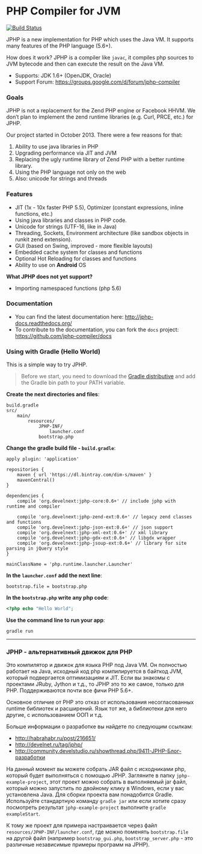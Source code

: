 PHP Compiler for JVM
====================

[![Build Status](https://travis-ci.org/jphp-compiler/jphp.svg?branch=master)](https://travis-ci.org/jphp-compiler/jphp)

JPHP is a new implementation for PHP which uses the Java VM. It supports many features of the PHP language (5.6+).

How does it work? JPHP is a compiler like `javac`, it compiles php sources to JVM bytecode and then
can execute the result on the Java VM.

+ Supports: JDK 1.6+ (OpenJDK, Oracle)
+ Support Forum: https://groups.google.com/d/forum/jphp-compiler

### Goals

JPHP is not a replacement for the Zend PHP engine or Facebook HHVM. We don’t plan to implement the zend runtime libraries (e.g. Curl, PRCE, etc.) for JPHP.

Our project started in October 2013. There were a few reasons for that:

1. Ability to use java libraries in PHP
2. Upgrading performance via JIT and JVM
3. Replacing the ugly runtime library of Zend PHP with a better runtime library.
4. Using the PHP language not only on the web
5. Also: unicode for strings and threads


### Features

+ JIT (1x - 10x faster PHP 5.5), Optimizer (constant expressions, inline functions, etc.)
+ Using java libraries and classes in PHP code.
+ Unicode for strings (UTF-16, like in Java)
+ Threading, Sockets, Environment architecture (like sandbox objects in runkit zend extension).
+ GUI (based on Swing, improved - more flexible layouts)
+ Embedded cache system for classes and functions
+ Optional Hot Reloading for classes and functions
+ Ability to use on **Android** OS

**What JPHP does not yet support?**

+ Importing namespaced functions (php 5.6)

### Documentation

- You can find the latest documentation here: http://jphp-docs.readthedocs.org/
- To contribute to the documentation, you can fork the `docs` project: https://github.com/jphp-compiler/docs


### Using with Gradle (Hello World)

This is a simple way to try JPHP.

> Before we start, you need to download the [Gradle distributive](https://services.gradle.org/distributions/gradle-2.3-bin.zip)
> and add the Gradle bin path to your PATH variable.

**Create the next directories and files**:

```
build.gradle
src/
    main/
        resources/
            JPHP-INF/
                launcher.conf
            bootstrap.php
```

**Change the gradle build file - `build.gradle`**:

```
apply plugin: 'application'

repositories {
    maven { url 'https://dl.bintray.com/dim-s/maven' }
    mavenCentral()
}

dependencies {
    compile 'org.develnext:jphp-core:0.6+' // include jphp with runtime and compiler

    compile 'org.develnext:jphp-zend-ext:0.6+' // legacy zend classes and functions
    compile 'org.develnext:jphp-json-ext:0.6+' // json support
    compile 'org.develnext:jphp-xml-ext:0.6+' // xml library
    compile 'org.develnext:jphp-gdx-ext:0.6+' // libgdx wrapper
    compile 'org.develnext:jphp-jsoup-ext:0.6+' // library for site parsing in jQuery style
}

mainClassName = 'php.runtime.launcher.Launcher'
```

**In the `launcher.conf` add the next line**:

```
bootstrap.file = bootstrap.php
```

**In the `bootstrap.php` write any php code**:

```php
<?php echo "Hello World";
```

**Use the command line to run your app**:

```
gradle run
```

---

### JPHP - альтернативный движок для PHP

Это компилятор и движок для языка PHP под Java VM. Он полностью работает на Java, исходный код php компилируется в байткод JVM, который подвергается оптимизациям и JIT. Если вы знакомы с проектами JRuby, Jython и т.д., то JPHP это то же самое, только для PHP. Поддерживаются почти все фичи PHP 5.6+.

Основное отличие от PHP это отказ от использования несогласованных runtime библиотек и расширений. Язык тот же, а библиотеки для него другие, с использованием ООП и т.д.

Больше информации о разработке вы найдете по следующим ссылкам:

- http://habrahabr.ru/post/216651/
- http://develnet.ru/tag/jphp/
- http://community.develstudio.ru/showthread.php/9411-JPHP-Блог-разработки

На данный момент вы можете собрать JAR файл с исходниками php, который будет выполняться с помощью JPHP. Загляните
в папку `jphp-example-project`, этот проект можно собрать в выполняемый jar файл, который можно запустить по двойному клику в Windows, если у вас установлена Java. Для сборки проекта вам понадобится Gradle. Используйте стандартную команду `gradle jar` или если хотите сразу посмотреть результат `jphp-example-project` выполните `gradle exampleStart`.

К тому же проект для примера настраивается через файл `resources/JPHP-INF/launcher.conf`, где можно поменять `bootstrap.file`
на другой файл (например `bootstrap_gui.php`, `bootstrap_server.php` - это различные независимые примеры программ на JPHP).
